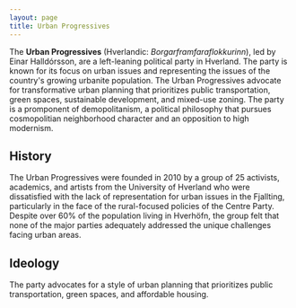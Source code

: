 ```yaml
---
layout: page
title: Urban Progressives
---
```


The **Urban Progressives** (Hverlandic: *Borgarframfaraflokkurinn*), led by Einar Halldórsson, are a left-leaning political party in Hverland. The party is known for its focus on urban issues and representing the issues of the country's growing urbanite population. The Urban Progressives advocate for transformative urban planning that prioritizes public transportation, green spaces, sustainable development, and mixed-use zoning. The party is a promponent of demopolitanism, a political philosophy that pursues cosmopolitian neighborhood character and an opposition to high modernism.

## History
The Urban Progressives were founded in 2010 by a group of 25 activists, academics, and artists from the University of Hverland who were dissatisfied with the lack of representation for urban issues in the Fjallting, particularly in the face of the rural-focused policies of the Centre Party. Despite over 60% of the population living in Hverhöfn, the group felt that none of the major parties adequately addressed the unique challenges facing urban areas. 

## Ideology
The party advocates for a style of urban planning that prioritizes public transportation, green spaces, and affordable housing. 

